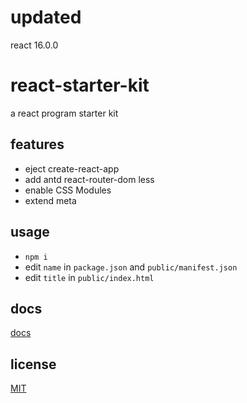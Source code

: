 # updated
react 16.0.0

# react-starter-kit
a react program starter kit

## features
* eject create-react-app
* add antd react-router-dom less
* enable CSS Modules
* extend meta

## usage
* `npm i`
* edit `name` in `package.json` and `public/manifest.json`
* edit `title` in `public/index.html`

## docs
[docs](./docs/README.md)

## license
[MIT](./LICENSE)